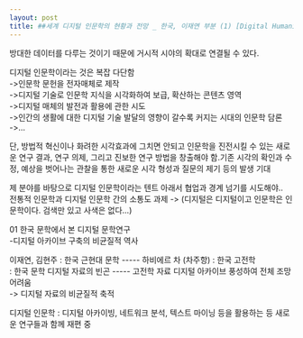```yaml
---
layout: post
title: ##세계 디지털 인문학의 현황과 전망 _ 한국, 이재연 부분 (1) [Digital Humanities]
---
```


방대한 데이터를 다루는 것이기 때문에 거시적 시야의 확대로 연결될 수 있다.

디지털 인문학이라는 것은 복잡 다단함  
->인문학 문헌을 전자매체로 제작  
->디지털 기술로 인문학 지식을 시각화하여 보급, 확산하는 콘텐츠 영역  
->디지털 매체의 발전과 활용에 관한 시도  
->인간의 생활에 대한 디지털 기술 발달의 영향이 갈수록 커지는 시대의 인문학 담론  
->…  

단, 방법적 혁신이나 화려한 시각효과에 그치면 안되고 인문학을 진전시킬 수 있는 새로운 연구 결과, 연구 의제, 그리고 진보한 연구 방법을 창출해야 함.기존 시각의 확인과 수정, 예상을 벗어나는 관찰을 통한 새로운 시각 형성과 질문의 제기 등의 발생 기대  

제 분야를 바탕으로 디지털 인문학이라는 텐트 아래서 협업과 경계 넘기를 시도해야..  
전통적 인문학과 디지털 인문학 간의 소통도 과제 -> (디지털은 디지털이고 인문학은 인문학이다. 검색만 있고 사색은 없다…)


01 한국 문학에서 본 디지털 문학연구  
-디지털 아카이브 구축의 비균질적 역사  

이재연, 김현주 : 한국 근현대 문학  ----- 하비에르 차 (차주항) : 한국 고전학  
: 한국 문학 디지털 자료의 빈곤 ----- 고전학 자료 디지털 아카이브 풍성하여 전체 조망 어려움  
->  디지털 자료의 비균질적 축적  

디지털 인문학 : 디지털 아카이빙, 네트워크 분석, 텍스트 마이닝 등을 활용하는 등 새로운 연구들과 함께 재편 중

